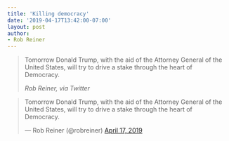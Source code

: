 ```yaml
---
title: 'Killing democracy'
date: '2019-04-17T13:42:00-07:00'
layout: post
author:
- Rob Reiner
---
```


> Tomorrow Donald Trump, with the aid of the Attorney General of the United States, will try to drive a stake through the heart of Democracy.
>
> <cite>Rob Reiner, via Twitter</cite>

<blockquote class="twitter-tweet"><p lang="en" dir="ltr">Tomorrow Donald Trump, with the aid of the Attorney General of the United States, will try to drive a stake through the heart of Democracy.</p>&mdash; Rob Reiner (@robreiner) <a href="https://twitter.com/robreiner/status/1118625338408325120?ref_src=twsrc%5Etfw">April 17, 2019</a></blockquote> <script async src="https://platform.twitter.com/widgets.js" charset="utf-8"></script>

